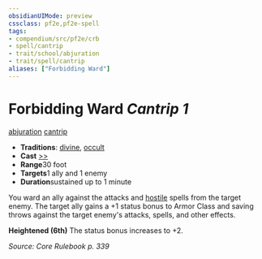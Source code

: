 ```yaml
---
obsidianUIMode: preview
cssclass: pf2e,pf2e-spell
tags:
- compendium/src/pf2e/crb
- spell/cantrip
- trait/school/abjuration
- trait/spell/cantrip
aliases: ["Forbidding Ward"]
---
```

# Forbidding Ward *Cantrip 1*   
[abjuration](abjuration.md)  [cantrip](cantrip.md)  

- **Traditions**: [divine](divine.md), [occult](occult.md)
- **Cast** [>>](chapter-9-playing-the-game.md#Actions "Two-Action") 
- **Range**30 foot
- **Targets**1 ally and 1 enemy
- **Duration**sustained up to 1 minute

You ward an ally against the attacks and [hostile](conditions.md#Hostile) spells from the target enemy. The target ally gains a +1 status bonus to Armor Class and saving throws against the target enemy's attacks, spells, and other effects.

**Heightened (6th)** The status bonus increases to +2.

*Source: Core Rulebook p. 339*